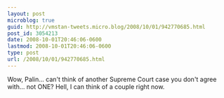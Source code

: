 ```yaml
---
layout: post
microblog: true
guid: http://vmstan-tweets.micro.blog/2008/10/01/942770685.html
post_id: 3054213
date: 2008-10-01T20:46:06-0600
lastmod: 2008-10-01T20:46:06-0600
type: post
url: /2008/10/01/942770685.html
---
```

Wow, Palin... can't think of another Supreme Court case you don't agree with... not ONE? Hell, I can think of a couple right now.
